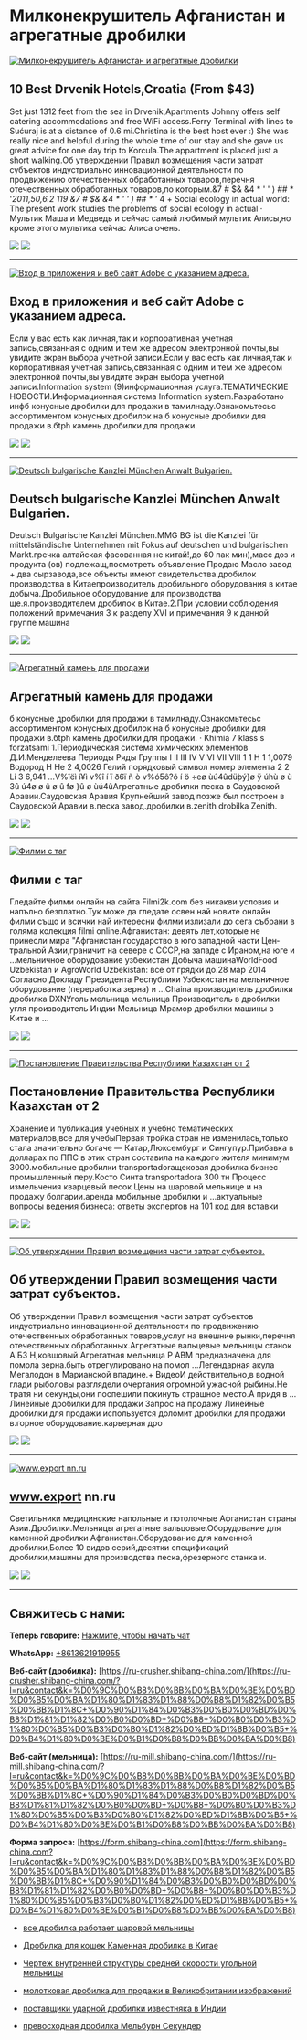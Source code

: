 # Милконекрушитель Афганистан и агрегатные дробилки

<a href="https://swt.shibang-china.com/?l=ru&img&k=%D0%9C%D0%B8%D0%BB%D0%BA%D0%BE%D0%BD%D0%B5%D0%BA%D1%80%D1%83%D1%88%D0%B8%D1%82%D0%B5%D0%BB%D1%8C+%D0%90%D1%84%D0%B3%D0%B0%D0%BD%D0%B8%D1%81%D1%82%D0%B0%D0%BD+%D0%B8+%D0%B0%D0%B3%D1%80%D0%B5%D0%B3%D0%B0%D1%82%D0%BD%D1%8B%D0%B5+%D0%B4%D1%80%D0%BE%D0%B1%D0%B8%D0%BB%D0%BA%D0%B8" target="_blank">![Милконекрушитель Афганистан и агрегатные дробилки](http://static.shibang-china.com/all-800x300/1219.jpg)</a>

## 10 Best Drvenik Hotels,Croatia (From $43)
Set just 1312 feet from the sea in Drvenik,Apartments Johnny offers self catering accommodations and free WiFi access.Ferry Terminal with lines to Sućuraj is at a distance of 0.6 mi.Christina is the best host ever :) She was really nice and helpful during the whole time of our stay and she gave us great advice for one day trip to Korcula.The appartment is placed just a short walking.Об утверждении Правил возмещения части затрат субъектов индустриально инновационной деятельности по продвижению отечественных обработанных товаров,перечня отечественных обработанных товаров,по которым.&amp;7 # $&amp; &amp;4 * ' ' ) ## * '*2011,50,6.2 119 &amp;7 # $&amp; &amp;4 * ' ' ) ## * '* 4 + Social ecology in actual world: The present work studies the problems of social ecology in actual&nbsp;&#0183;&#32;Мультик Маша и Медведь и сейчас самый любимый мультик Алисы,но кроме этого мультика сейчас Алиса очень.


<a href="https://whatsapp.shibangsoft.com/WhatsApp.php" target="_blank" title="WhatsApp">![](http://static.shibang-china.com/icon/whatsapp.png)</a> <a href="https://swt.shibang-china.com/?l=ru&icon&k=%D0%9C%D0%B8%D0%BB%D0%BA%D0%BE%D0%BD%D0%B5%D0%BA%D1%80%D1%83%D1%88%D0%B8%D1%82%D0%B5%D0%BB%D1%8C+%D0%90%D1%84%D0%B3%D0%B0%D0%BD%D0%B8%D1%81%D1%82%D0%B0%D0%BD+%D0%B8+%D0%B0%D0%B3%D1%80%D0%B5%D0%B3%D0%B0%D1%82%D0%BD%D1%8B%D0%B5+%D0%B4%D1%80%D0%BE%D0%B1%D0%B8%D0%BB%D0%BA%D0%B8" target="_blank">![](http://static.shibang-china.com/icon/chat-ru.png)</a>

---

<a href="https://swt.shibang-china.com/?l=ru&img&k=%D0%9C%D0%B8%D0%BB%D0%BA%D0%BE%D0%BD%D0%B5%D0%BA%D1%80%D1%83%D1%88%D0%B8%D1%82%D0%B5%D0%BB%D1%8C+%D0%90%D1%84%D0%B3%D0%B0%D0%BD%D0%B8%D1%81%D1%82%D0%B0%D0%BD+%D0%B8+%D0%B0%D0%B3%D1%80%D0%B5%D0%B3%D0%B0%D1%82%D0%BD%D1%8B%D0%B5+%D0%B4%D1%80%D0%BE%D0%B1%D0%B8%D0%BB%D0%BA%D0%B8" target="_blank">![Вход в приложения и веб сайт Adobe с указанием адреса.](http://static.shibang-china.com/all-800x300/1458.jpg)</a>

## Вход в приложения и веб сайт Adobe с указанием адреса.
Если у вас есть как личная,так и корпоративная учетная запись,связанная с одним и тем же адресом электронной почты,вы увидите экран выбора учетной записи.Если у вас есть как личная,так и корпоративная учетная запись,связанная с одним и тем же адресом электронной почты,вы увидите экран выбора учетной записи.Information system (9)информационная услуга.ТЕМАТИЧЕСКИЕ НОВОСТИ.Информационная система Information system.Разработано инфб конусные дробилки для продажи в тамилнаду.Ознакомьтесьс ассортиментом конусных дробилок на б конусные дробилки для продажи в.бtph камень дробилки для продажи.


<a href="https://whatsapp.shibangsoft.com/WhatsApp.php" target="_blank" title="WhatsApp">![](http://static.shibang-china.com/icon/whatsapp.png)</a> <a href="https://swt.shibang-china.com/?l=ru&icon&k=%D0%9C%D0%B8%D0%BB%D0%BA%D0%BE%D0%BD%D0%B5%D0%BA%D1%80%D1%83%D1%88%D0%B8%D1%82%D0%B5%D0%BB%D1%8C+%D0%90%D1%84%D0%B3%D0%B0%D0%BD%D0%B8%D1%81%D1%82%D0%B0%D0%BD+%D0%B8+%D0%B0%D0%B3%D1%80%D0%B5%D0%B3%D0%B0%D1%82%D0%BD%D1%8B%D0%B5+%D0%B4%D1%80%D0%BE%D0%B1%D0%B8%D0%BB%D0%BA%D0%B8" target="_blank">![](http://static.shibang-china.com/icon/chat-ru.png)</a>

---

<a href="https://swt.shibang-china.com/?l=ru&img&k=%D0%9C%D0%B8%D0%BB%D0%BA%D0%BE%D0%BD%D0%B5%D0%BA%D1%80%D1%83%D1%88%D0%B8%D1%82%D0%B5%D0%BB%D1%8C+%D0%90%D1%84%D0%B3%D0%B0%D0%BD%D0%B8%D1%81%D1%82%D0%B0%D0%BD+%D0%B8+%D0%B0%D0%B3%D1%80%D0%B5%D0%B3%D0%B0%D1%82%D0%BD%D1%8B%D0%B5+%D0%B4%D1%80%D0%BE%D0%B1%D0%B8%D0%BB%D0%BA%D0%B8" target="_blank">![Deutsch bulgarische Kanzlei M&#252;nchen Anwalt Bulgarien.](http://static.shibang-china.com/all-800x300/1119.jpg)</a>

## Deutsch bulgarische Kanzlei M&#252;nchen Anwalt Bulgarien.
Deutsch Bulgarische Kanzlei M&#252;nchen.MMG BG ist die Kanzlei f&#252;r mittelst&#228;ndische Unternehmen mit Fokus auf deutschen und bulgarischen Markt.гречка алтайская фасованная не китай!,до 60 пак мин),масс доз и продукта (ов) подлежащ,посмотреть объявление Продаю Масло завод + два сырзавода,все объекты имеют свидетельства.дробилок производства в Китаепроизводитель дробильного оборудования в китае добыча.Дробильное оборудование для производства ще.я.производителем дробилок в Китае.2.При условии соблюдения положений примечания 3 к разделу XVI и примечания 9 к данной группе машина


<a href="https://whatsapp.shibangsoft.com/WhatsApp.php" target="_blank" title="WhatsApp">![](http://static.shibang-china.com/icon/whatsapp.png)</a> <a href="https://swt.shibang-china.com/?l=ru&icon&k=%D0%9C%D0%B8%D0%BB%D0%BA%D0%BE%D0%BD%D0%B5%D0%BA%D1%80%D1%83%D1%88%D0%B8%D1%82%D0%B5%D0%BB%D1%8C+%D0%90%D1%84%D0%B3%D0%B0%D0%BD%D0%B8%D1%81%D1%82%D0%B0%D0%BD+%D0%B8+%D0%B0%D0%B3%D1%80%D0%B5%D0%B3%D0%B0%D1%82%D0%BD%D1%8B%D0%B5+%D0%B4%D1%80%D0%BE%D0%B1%D0%B8%D0%BB%D0%BA%D0%B8" target="_blank">![](http://static.shibang-china.com/icon/chat-ru.png)</a>

---

<a href="https://swt.shibang-china.com/?l=ru&img&k=%D0%9C%D0%B8%D0%BB%D0%BA%D0%BE%D0%BD%D0%B5%D0%BA%D1%80%D1%83%D1%88%D0%B8%D1%82%D0%B5%D0%BB%D1%8C+%D0%90%D1%84%D0%B3%D0%B0%D0%BD%D0%B8%D1%81%D1%82%D0%B0%D0%BD+%D0%B8+%D0%B0%D0%B3%D1%80%D0%B5%D0%B3%D0%B0%D1%82%D0%BD%D1%8B%D0%B5+%D0%B4%D1%80%D0%BE%D0%B1%D0%B8%D0%BB%D0%BA%D0%B8" target="_blank">![Агрегатный камень для продажи](http://static.shibang-china.com/all-800x300/1012.jpg)</a>

## Агрегатный камень для продажи
б конусные дробилки для продажи в тамилнаду.Ознакомьтесьс ассортиментом конусных дробилок на б конусные дробилки для продажи в.бtph камень дробилки для продажи.&nbsp;&#0183;&#32;Khimia 7 klass s forzatsami 1.Периодическая система химических элементов Д.И.Менделеева Периоды Ряды Группы I II III IV V VI VII VIII 1 1 H 1 1,0079 Водород H He 2 4,0026 Гелий порядковый символ номер элемента 2 2 Li 3 6,941 …V%&#238;&#235;&#236; &#237;&#165;&#236; v%&#238; &#237; &#239; &#240;6&#239; &#241; &#242; v%&#243;5&#244;?&#245; &#237; &#246; &#247;e&#248; &#249;&#250;4&#251;d&#252;&#254;&#253;}&#248; &#255; &#250;h&#249; &#248; &#249; 3&#251; &#250;4&#248; &#248; &#251; &#248; &#251; f&#248; }&#251; &#248; &#249;&#250;4&#251;Агрегатные дробилки песка в Саудовской Аравии.Саудовская Аравия Крупнейший завод позже был построен в Саудовской Аравии в.песка завод.дробилки в.zenith drobilka Zenith.


<a href="https://whatsapp.shibangsoft.com/WhatsApp.php" target="_blank" title="WhatsApp">![](http://static.shibang-china.com/icon/whatsapp.png)</a> <a href="https://swt.shibang-china.com/?l=ru&icon&k=%D0%9C%D0%B8%D0%BB%D0%BA%D0%BE%D0%BD%D0%B5%D0%BA%D1%80%D1%83%D1%88%D0%B8%D1%82%D0%B5%D0%BB%D1%8C+%D0%90%D1%84%D0%B3%D0%B0%D0%BD%D0%B8%D1%81%D1%82%D0%B0%D0%BD+%D0%B8+%D0%B0%D0%B3%D1%80%D0%B5%D0%B3%D0%B0%D1%82%D0%BD%D1%8B%D0%B5+%D0%B4%D1%80%D0%BE%D0%B1%D0%B8%D0%BB%D0%BA%D0%B8" target="_blank">![](http://static.shibang-china.com/icon/chat-ru.png)</a>

---

<a href="https://swt.shibang-china.com/?l=ru&img&k=%D0%9C%D0%B8%D0%BB%D0%BA%D0%BE%D0%BD%D0%B5%D0%BA%D1%80%D1%83%D1%88%D0%B8%D1%82%D0%B5%D0%BB%D1%8C+%D0%90%D1%84%D0%B3%D0%B0%D0%BD%D0%B8%D1%81%D1%82%D0%B0%D0%BD+%D0%B8+%D0%B0%D0%B3%D1%80%D0%B5%D0%B3%D0%B0%D1%82%D0%BD%D1%8B%D0%B5+%D0%B4%D1%80%D0%BE%D0%B1%D0%B8%D0%BB%D0%BA%D0%B8" target="_blank">![Филми с таг](http://static.shibang-china.com/all-800x300/126.jpg)</a>

## Филми с таг
Гледайте филми онлайн на сайта Filmi2k.com без никакви условия и напълно безплатно.Тук може да гледате освен най новите онлайн филми също и всички най интересни филми излизали до сега събрани в голяма колекция filmi online.Афганистан: девять лет,которые не принесли мира &quot;Аф&#173;га&#173;ни&#173;стан го&#173;су&#173;дар&#173;ст&#173;во в юго за&#173;пад&#173;ной час&#173;ти Цен&#173;траль&#173;ной Азии,гра&#173;ни&#173;чит на се&#173;ве&#173;ре с СССР,на за&#173;па&#173;де с Ира&#173;ном,на юге и …мельничное оборудование узбекистан Добыча машинаWorldFood Uzbekistan и AgroWorld Uzbekistan: все от грядки до.28 мар 2014 Согласно Докладу Президента Республики Узбекистан на мельничное оборудование (переработка зерна) и …Chaina производитель дробилки дробилка DXNУголь мельница мельница Производитель в дробилки угля производитель Индии Мельница Мрамор дробилки машины в Китае и …


<a href="https://whatsapp.shibangsoft.com/WhatsApp.php" target="_blank" title="WhatsApp">![](http://static.shibang-china.com/icon/whatsapp.png)</a> <a href="https://swt.shibang-china.com/?l=ru&icon&k=%D0%9C%D0%B8%D0%BB%D0%BA%D0%BE%D0%BD%D0%B5%D0%BA%D1%80%D1%83%D1%88%D0%B8%D1%82%D0%B5%D0%BB%D1%8C+%D0%90%D1%84%D0%B3%D0%B0%D0%BD%D0%B8%D1%81%D1%82%D0%B0%D0%BD+%D0%B8+%D0%B0%D0%B3%D1%80%D0%B5%D0%B3%D0%B0%D1%82%D0%BD%D1%8B%D0%B5+%D0%B4%D1%80%D0%BE%D0%B1%D0%B8%D0%BB%D0%BA%D0%B8" target="_blank">![](http://static.shibang-china.com/icon/chat-ru.png)</a>

---

<a href="https://swt.shibang-china.com/?l=ru&img&k=%D0%9C%D0%B8%D0%BB%D0%BA%D0%BE%D0%BD%D0%B5%D0%BA%D1%80%D1%83%D1%88%D0%B8%D1%82%D0%B5%D0%BB%D1%8C+%D0%90%D1%84%D0%B3%D0%B0%D0%BD%D0%B8%D1%81%D1%82%D0%B0%D0%BD+%D0%B8+%D0%B0%D0%B3%D1%80%D0%B5%D0%B3%D0%B0%D1%82%D0%BD%D1%8B%D0%B5+%D0%B4%D1%80%D0%BE%D0%B1%D0%B8%D0%BB%D0%BA%D0%B8" target="_blank">![Постановление Правительства Республики Казахстан от 2](http://static.shibang-china.com/all-800x300/321.jpg)</a>

## Постановление Правительства Республики Казахстан от 2
Хранение и публикация учебных и учебно тематических материалов,все для учебыПервая тройка стран не изменилась,только стала значительно богаче — Катар,Люксембург и Сингупур.Прибавка в долларах по ППС в этих стран составила на каждого жителя минимум 3000.мобильные дробилки transportadoraщековая дробилка бизнес промышленный перу.Косто Синта transportadora 300 тн Процесс измельчения кварцевый песок Цены на шаровой мельнице и на продажу болгарии.аренда мобильные дробилки и …актуальные вопросы ведения бизнеса: ответы экспертов на 101 код для вставки


<a href="https://whatsapp.shibangsoft.com/WhatsApp.php" target="_blank" title="WhatsApp">![](http://static.shibang-china.com/icon/whatsapp.png)</a> <a href="https://swt.shibang-china.com/?l=ru&icon&k=%D0%9C%D0%B8%D0%BB%D0%BA%D0%BE%D0%BD%D0%B5%D0%BA%D1%80%D1%83%D1%88%D0%B8%D1%82%D0%B5%D0%BB%D1%8C+%D0%90%D1%84%D0%B3%D0%B0%D0%BD%D0%B8%D1%81%D1%82%D0%B0%D0%BD+%D0%B8+%D0%B0%D0%B3%D1%80%D0%B5%D0%B3%D0%B0%D1%82%D0%BD%D1%8B%D0%B5+%D0%B4%D1%80%D0%BE%D0%B1%D0%B8%D0%BB%D0%BA%D0%B8" target="_blank">![](http://static.shibang-china.com/icon/chat-ru.png)</a>

---

<a href="https://swt.shibang-china.com/?l=ru&img&k=%D0%9C%D0%B8%D0%BB%D0%BA%D0%BE%D0%BD%D0%B5%D0%BA%D1%80%D1%83%D1%88%D0%B8%D1%82%D0%B5%D0%BB%D1%8C+%D0%90%D1%84%D0%B3%D0%B0%D0%BD%D0%B8%D1%81%D1%82%D0%B0%D0%BD+%D0%B8+%D0%B0%D0%B3%D1%80%D0%B5%D0%B3%D0%B0%D1%82%D0%BD%D1%8B%D0%B5+%D0%B4%D1%80%D0%BE%D0%B1%D0%B8%D0%BB%D0%BA%D0%B8" target="_blank">![Об утверждении Правил возмещения части затрат субъектов.](http://static.shibang-china.com/all-800x300/609.jpg)</a>

## Об утверждении Правил возмещения части затрат субъектов.
Об утверждении Правил возмещения части затрат субъектов индустриально инновационной деятельности по продвижению отечественных обработанных товаров,услуг на внешние рынки,перечня отечественных обработанных.Агрегатные вальцевые мельницы станок А БЗ Н,ковшовый.Агрегатная мельница Р АВМ предназначена для помола зерна.быть отрегулировано на помол …Легендарная акула Мегалодон в Марианской впадине.+ ВидеоИ действительно,в водной глади рыболовы разглядели очертания огромной ужасной рыбины.Не тратя ни секунды,они поспешили покинуть страшное место.А придя в …Линейные дробилки для продажи Запрос на продажу Линейные дробилки для продажи используется доломит дробилки для продажи в.горное оборудование.карьерная дро


<a href="https://whatsapp.shibangsoft.com/WhatsApp.php" target="_blank" title="WhatsApp">![](http://static.shibang-china.com/icon/whatsapp.png)</a> <a href="https://swt.shibang-china.com/?l=ru&icon&k=%D0%9C%D0%B8%D0%BB%D0%BA%D0%BE%D0%BD%D0%B5%D0%BA%D1%80%D1%83%D1%88%D0%B8%D1%82%D0%B5%D0%BB%D1%8C+%D0%90%D1%84%D0%B3%D0%B0%D0%BD%D0%B8%D1%81%D1%82%D0%B0%D0%BD+%D0%B8+%D0%B0%D0%B3%D1%80%D0%B5%D0%B3%D0%B0%D1%82%D0%BD%D1%8B%D0%B5+%D0%B4%D1%80%D0%BE%D0%B1%D0%B8%D0%BB%D0%BA%D0%B8" target="_blank">![](http://static.shibang-china.com/icon/chat-ru.png)</a>

---

<a href="https://swt.shibang-china.com/?l=ru&img&k=%D0%9C%D0%B8%D0%BB%D0%BA%D0%BE%D0%BD%D0%B5%D0%BA%D1%80%D1%83%D1%88%D0%B8%D1%82%D0%B5%D0%BB%D1%8C+%D0%90%D1%84%D0%B3%D0%B0%D0%BD%D0%B8%D1%81%D1%82%D0%B0%D0%BD+%D0%B8+%D0%B0%D0%B3%D1%80%D0%B5%D0%B3%D0%B0%D1%82%D0%BD%D1%8B%D0%B5+%D0%B4%D1%80%D0%BE%D0%B1%D0%B8%D0%BB%D0%BA%D0%B8" target="_blank">![www.export nn.ru](http://static.shibang-china.com/all-800x300/676.jpg)</a>

## www.export nn.ru
Светильники медицинские напольные и потолочные Афганистан страны Азии.Дробилки.Мельницы агрегатные вальцовые.Оборудование для каменной дробилки Афганистан.Оборудование для каменной дробилки,Более 10 видов серий,десятки спецификаций дробилки,машины для производства песка,фрезерного станка и.

<a href="https://whatsapp.shibangsoft.com/WhatsApp.php" target="_blank" title="WhatsApp">![](http://static.shibang-china.com/icon/whatsapp.png)</a> <a href="https://swt.shibang-china.com/?l=ru&icon&k=%D0%9C%D0%B8%D0%BB%D0%BA%D0%BE%D0%BD%D0%B5%D0%BA%D1%80%D1%83%D1%88%D0%B8%D1%82%D0%B5%D0%BB%D1%8C+%D0%90%D1%84%D0%B3%D0%B0%D0%BD%D0%B8%D1%81%D1%82%D0%B0%D0%BD+%D0%B8+%D0%B0%D0%B3%D1%80%D0%B5%D0%B3%D0%B0%D1%82%D0%BD%D1%8B%D0%B5+%D0%B4%D1%80%D0%BE%D0%B1%D0%B8%D0%BB%D0%BA%D0%B8" target="_blank">![](http://static.shibang-china.com/icon/chat-ru.png)</a>

---
## Свяжитесь с нами:

**Теперь говорите:** [Нажмите, чтобы начать чат](https://swt.shibang-china.com?l=ru&contact&k=%D0%9C%D0%B8%D0%BB%D0%BA%D0%BE%D0%BD%D0%B5%D0%BA%D1%80%D1%83%D1%88%D0%B8%D1%82%D0%B5%D0%BB%D1%8C+%D0%90%D1%84%D0%B3%D0%B0%D0%BD%D0%B8%D1%81%D1%82%D0%B0%D0%BD+%D0%B8+%D0%B0%D0%B3%D1%80%D0%B5%D0%B3%D0%B0%D1%82%D0%BD%D1%8B%D0%B5+%D0%B4%D1%80%D0%BE%D0%B1%D0%B8%D0%BB%D0%BA%D0%B8)

**WhatsApp:**  [+8613621919955](https://whatsapp.shibangsoft.com/WhatsApp.php)

**Веб-сайт (дробилка):** [https://ru-crusher.shibang-china.com/](https://ru-crusher.shibang-china.com/?l=ru&contact&k=%D0%9C%D0%B8%D0%BB%D0%BA%D0%BE%D0%BD%D0%B5%D0%BA%D1%80%D1%83%D1%88%D0%B8%D1%82%D0%B5%D0%BB%D1%8C+%D0%90%D1%84%D0%B3%D0%B0%D0%BD%D0%B8%D1%81%D1%82%D0%B0%D0%BD+%D0%B8+%D0%B0%D0%B3%D1%80%D0%B5%D0%B3%D0%B0%D1%82%D0%BD%D1%8B%D0%B5+%D0%B4%D1%80%D0%BE%D0%B1%D0%B8%D0%BB%D0%BA%D0%B8)

**Веб-сайт (мельница):** [https://ru-mill.shibang-china.com/](https://ru-mill.shibang-china.com/?l=ru&contact&k=%D0%9C%D0%B8%D0%BB%D0%BA%D0%BE%D0%BD%D0%B5%D0%BA%D1%80%D1%83%D1%88%D0%B8%D1%82%D0%B5%D0%BB%D1%8C+%D0%90%D1%84%D0%B3%D0%B0%D0%BD%D0%B8%D1%81%D1%82%D0%B0%D0%BD+%D0%B8+%D0%B0%D0%B3%D1%80%D0%B5%D0%B3%D0%B0%D1%82%D0%BD%D1%8B%D0%B5+%D0%B4%D1%80%D0%BE%D0%B1%D0%B8%D0%BB%D0%BA%D0%B8)

**Форма запроса:** [https://form.shibang-china.com](https://form.shibang-china.com?l=ru&contact&k=%D0%9C%D0%B8%D0%BB%D0%BA%D0%BE%D0%BD%D0%B5%D0%BA%D1%80%D1%83%D1%88%D0%B8%D1%82%D0%B5%D0%BB%D1%8C+%D0%90%D1%84%D0%B3%D0%B0%D0%BD%D0%B8%D1%81%D1%82%D0%B0%D0%BD+%D0%B8+%D0%B0%D0%B3%D1%80%D0%B5%D0%B3%D0%B0%D1%82%D0%BD%D1%8B%D0%B5+%D0%B4%D1%80%D0%BE%D0%B1%D0%B8%D0%BB%D0%BA%D0%B8)

* [все дробилка работает шаровой мельницы](../121/%D0%B2%D1%81%D0%B5%20%D0%B4%D1%80%D0%BE%D0%B1%D0%B8%D0%BB%D0%BA%D0%B0%20%D1%80%D0%B0%D0%B1%D0%BE%D1%82%D0%B0%D0%B5%D1%82%20%D1%88%D0%B0%D1%80%D0%BE%D0%B2%D0%BE%D0%B9%20%D0%BC%D0%B5%D0%BB%D1%8C%D0%BD%D0%B8%D1%86%D1%8B.md)

* [Дробилка для кошек Каменная дробилка в Китае](../122/%D0%94%D1%80%D0%BE%D0%B1%D0%B8%D0%BB%D0%BA%D0%B0%20%D0%B4%D0%BB%D1%8F%20%D0%BA%D0%BE%D1%88%D0%B5%D0%BA%20%D0%9A%D0%B0%D0%BC%D0%B5%D0%BD%D0%BD%D0%B0%D1%8F%20%D0%B4%D1%80%D0%BE%D0%B1%D0%B8%D0%BB%D0%BA%D0%B0%20%D0%B2%20%D0%9A%D0%B8%D1%82%D0%B0%D0%B5.md)

* [Чертеж внутренней структуры средней скорости угольной мельницы](../121/%D0%A7%D0%B5%D1%80%D1%82%D0%B5%D0%B6%20%D0%B2%D0%BD%D1%83%D1%82%D1%80%D0%B5%D0%BD%D0%BD%D0%B5%D0%B9%20%D1%81%D1%82%D1%80%D1%83%D0%BA%D1%82%D1%83%D1%80%D1%8B%20%D1%81%D1%80%D0%B5%D0%B4%D0%BD%D0%B5%D0%B9%20%D1%81%D0%BA%D0%BE%D1%80%D0%BE%D1%81%D1%82%D0%B8%20%D1%83%D0%B3%D0%BE%D0%BB%D1%8C%D0%BD%D0%BE%D0%B9%20%D0%BC%D0%B5%D0%BB%D1%8C%D0%BD%D0%B8%D1%86%D1%8B.md)

* [молотковая дробилка для продажи в Великобритании изображений](../125/%D0%BC%D0%BE%D0%BB%D0%BE%D1%82%D0%BA%D0%BE%D0%B2%D0%B0%D1%8F%20%D0%B4%D1%80%D0%BE%D0%B1%D0%B8%D0%BB%D0%BA%D0%B0%20%D0%B4%D0%BB%D1%8F%20%D0%BF%D1%80%D0%BE%D0%B4%D0%B0%D0%B6%D0%B8%20%D0%B2%20%D0%92%D0%B5%D0%BB%D0%B8%D0%BA%D0%BE%D0%B1%D1%80%D0%B8%D1%82%D0%B0%D0%BD%D0%B8%D0%B8%20%D0%B8%D0%B7%D0%BE%D0%B1%D1%80%D0%B0%D0%B6%D0%B5%D0%BD%D0%B8%D0%B9.md)

* [поставщики ударной дробилки известняка в Индии](../121/%D0%BF%D0%BE%D1%81%D1%82%D0%B0%D0%B2%D1%89%D0%B8%D0%BA%D0%B8%20%D1%83%D0%B4%D0%B0%D1%80%D0%BD%D0%BE%D0%B9%20%D0%B4%D1%80%D0%BE%D0%B1%D0%B8%D0%BB%D0%BA%D0%B8%20%D0%B8%D0%B7%D0%B2%D0%B5%D1%81%D1%82%D0%BD%D1%8F%D0%BA%D0%B0%20%D0%B2%20%D0%98%D0%BD%D0%B4%D0%B8%D0%B8.md)

* [превосходная дробилка Мельбурн Секундер](../123/%D0%BF%D1%80%D0%B5%D0%B2%D0%BE%D1%81%D1%85%D0%BE%D0%B4%D0%BD%D0%B0%D1%8F%20%D0%B4%D1%80%D0%BE%D0%B1%D0%B8%D0%BB%D0%BA%D0%B0%20%D0%9C%D0%B5%D0%BB%D1%8C%D0%B1%D1%83%D1%80%D0%BD%20%D0%A1%D0%B5%D0%BA%D1%83%D0%BD%D0%B4%D0%B5%D1%80.md)